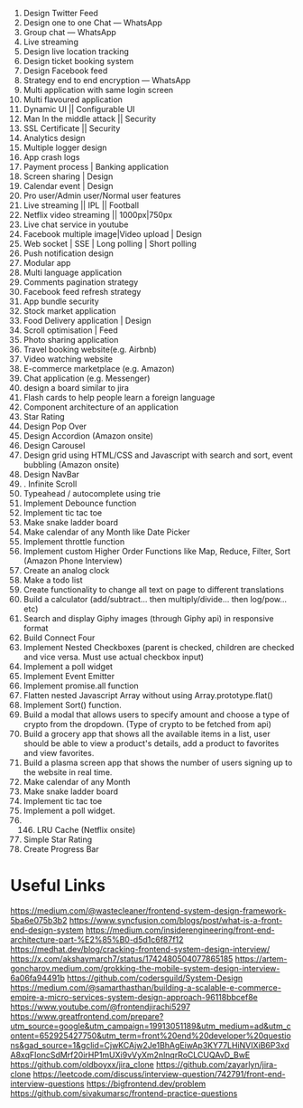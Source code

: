 
1. Design Twitter Feed
2. Design one to one Chat — WhatsApp
3. Group chat — WhatsApp
4. Live streaming
5. Design live location tracking
6. Design ticket booking system
7. Design Facebook feed
8. Strategy end to end encryption — WhatsApp
9. Multi application with same login screen
10. Multi flavoured application
11. Dynamic UI || Configurable UI
12. Man In the middle attack || Security
13. SSL Certificate || Security
14. Analytics design
15. Multiple logger design
16. App crash logs
17. Payment process | Banking application
18. Screen sharing | Design
19. Calendar event | Design
20. Pro user/Admin user/Normal user features
21. Live streaming || IPL || Football
22. Netflix video streaming || 1000px|750px
23. Live chat service in youtube
24. Facebook multiple image|Video upload | Design
25. Web socket | SSE | Long polling | Short polling
26. Push notification design
27. Modular app
28. Multi language application
29. Comments pagination strategy
30. Facebook feed refresh strategy
31. App bundle security
32. Stock market application
33. Food Delivery application | Design
34. Scroll optimisation | Feed
35. Photo sharing application
36. Travel booking website(e.g. Airbnb)
37. Video watching website
38. E-commerce marketplace (e.g. Amazon)
39. Chat application (e.g. Messenger)
40. design a board similar to jira
41. Flash cards to help people learn a foreign language
42. Component architecture of an application
43. Star Rating
44. Design Pop Over
45. Design Accordion (Amazon onsite)
46. Design Carousel
47. Design grid using HTML/CSS and Javascript with search and sort, event bubbling (Amazon onsite)
48. Design NavBar
49. . Infinite Scroll
50. Typeahead / autocomplete using trie
51. Implement Debounce function
52. Implement tic tac toe
53. Make snake ladder board
54. Make calendar of any Month like Date Picker
55. Implement throttle function
56. Implement custom Higher Order Functions like Map, Reduce, Filter, Sort (Amazon Phone Interview)
57. Create an analog clock
58. Make a todo list
59. Create functionality to change all text on page to different translations
60. Build a calculator (add/subtract... then multiply/divide... then log/pow... etc)
61. Search and display Giphy images (through Giphy api) in responsive format
62. Build Connect Four
63. Implement Nested Checkboxes (parent is checked, children are checked and vice versa. Must use actual checkbox input)
64. Implement a poll widget
65. Implement Event Emitter
66. Implement promise.all function
67. Flatten nested Javascript Array without using Array.prototype.flat()
68. Implement Sort() function.
69. Build a modal that allows users to specify amount and choose a type of crypto from the dropdown. (Type of crypto to be fetched from api)  
70. Build a grocery app that shows all the available items in a list, user should be able to view a product's details, add a product to favorites and view favorites.  
71. Build a plasma screen app that shows the number of users signing up to the website in real time.
72. Make calendar of any Month
73. Make snake ladder board
74. Implement tic tac toe
75. Implement a poll widget.
76. 146. LRU Cache (Netflix onsite)
77. Simple Star Rating
78. Create Progress Bar



# Useful Links

https://medium.com/@wastecleaner/frontend-system-design-framework-5ba6e075b3b2
https://www.syncfusion.com/blogs/post/what-is-a-front-end-design-system
https://medium.com/insiderengineering/front-end-architecture-part-%E2%85%B0-d5d1c6f87f12
https://medhat.dev/blog/cracking-frontend-system-design-interview/
https://x.com/akshaymarch7/status/1742480504077865185
https://artem-goncharov.medium.com/grokking-the-mobile-system-design-interview-6a06fa94491b
https://github.com/codersguild/System-Design
https://medium.com/@samarthasthan/building-a-scalable-e-commerce-empire-a-micro-services-system-design-approach-96118bbcef8e
https://www.youtube.com/@frontendjirachi5297
https://www.greatfrontend.com/prepare?utm_source=google&utm_campaign=19913051189&utm_medium=ad&utm_content=652925427750&utm_term=front%20end%20developer%20questions&gad_source=1&gclid=CjwKCAjw2Je1BhAgEiwAp3KY77LHiNVIXiB6P3xdA8xqFIoncSdMrf20irHP1mUXi9vVyXm2nlnqrRoCLCUQAvD_BwE
https://github.com/oldboyxx/jira_clone
https://github.com/zayarlyn/jira-clone
https://leetcode.com/discuss/interview-question/742791/front-end-interview-questions
https://bigfrontend.dev/problem
https://github.com/sivakumarsc/frontend-practice-questions